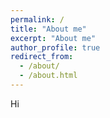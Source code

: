 ```yaml
---
permalink: /
title: "About me"
excerpt: "About me"
author_profile: true
redirect_from: 
  - /about/
  - /about.html
---
```


Hi